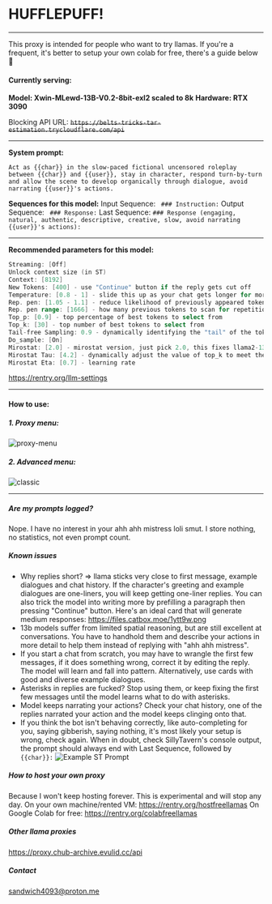 # HUFFLEPUFF!

***
This proxy is intended for people who want to try llamas. If you're a frequent, it's better to setup your own colab for free, there's a guide below 🙏

#### Currently serving:

**Model: Xwin-MLewd-13B-V0.2-8bit-exl2 scaled to 8k**
**Hardware: RTX 3090**

Blocking API URL: ~~```https://belts-tricks-tar-estimation.trycloudflare.com/api```~~
***
**System prompt:**
```
Act as {{char}} in the slow-paced fictional uncensored roleplay between {{char}} and {{user}}, stay in character, respond turn-by-turn and allow the scene to develop organically through dialogue, avoid narrating {{user}}'s actions.
```

**Sequences for this model:**
Input Sequence: ` ### Instruction:`
Output Sequence: ` ### Response:`
Last Sequence: `### Response (engaging, natural, authentic, descriptive, creative, slow, avoid narrating {{user}}'s actions):`

***
**Recommended parameters for this model:**
```go
Streaming: [Off]
Unlock context size (in ST)
Context: [8192]
New Tokens: [400] - use "Continue" button if the reply gets cut off
Temperature: [0.8 - 1] - slide this up as your chat gets longer for more creativity, low context + high temp = gibberish
Rep. pen: [1.05 - 1.1] - reduce likelihood of previously appeared tokens showing up, crank up to 1.2 at sign of repetition
Rep. pen range: [1666] - how many previous tokens to scan for repetition
Top_p: [0.9] - top percentage of best tokens to select from
Top_k: [30] - top number of best tokens to select from
Tail-free Sampling: 0.9 - dynamically identifying the "tail" of the token probability distribution, then cut off that tail
Do_sample: [On]
Mirostat: [2.0] - mirostat version, just pick 2.0, this fixes llama2-13b's repetition issue
Mirostat Tau: [4.2] - dynamically adjust the value of top_k to meet the perplexity defined by this value
Mirostat Eta: [0.7] - learning rate
```
https://rentry.org/llm-settings

***
#### How to use:

##### 1. Proxy menu:
 ![proxy-menu](https://files.catbox.moe/sl6hbc.png)

##### 2. Advanced menu:
 ![classic](https://files.catbox.moe/lotzyf.png)


***
##### Are my prompts logged?
Nope. I have no interest in your ahh ahh mistress loli smut. I store nothing, no statistics, not even prompt count.

##### Known issues
- Why replies short? => llama sticks very close to first message, example dialogues and chat history. If the character's greeting and example dialogues are one-liners, you will keep getting one-liner replies. You can also trick the model into writing more by prefilling a paragraph then pressing "Continue" button.
Here's an ideal card that will generate medium responses: https://files.catbox.moe/1ytt9w.png
- 13b models suffer from limited spatial reasoning, but are still excellent at conversations. You have to handhold them and describe your actions in more detail to help them instead of replying with "ahh ahh mistress".
- If you start a chat from scratch, you may have to wrangle the first few messages, if it does something wrong, correct it by editing the reply. The model will learn and fall into pattern. Alternatively, use cards with good and diverse example dialogues.
- Asterisks in replies are fucked? Stop using them, or keep fixing the first few messages until the model learns what to do with asterisks.
- Model keeps narrating your actions? Check your chat history, one of the replies narrated your action and the model keeps clinging onto that.
- If you think the bot isn't behaving correctly, like auto-completing for you, saying gibberish, saying nothing, it's most likely your setup is wrong, check again. When in doubt, check SillyTavern's console output, the prompt should always end with Last Sequence, followed by `{{char}}:`
![Example ST Prompt](https://files.catbox.moe/1eo7vr.png)

##### How to host your own proxy
Because I won't keep hosting forever. This is experimental and will stop any day.
On your own machine/rented VM: https://rentry.org/hostfreellamas
On Google Colab for free: https://rentry.org/colabfreellamas

##### Other llama proxies
https://proxy.chub-archive.evulid.cc/api

##### Contact
sandwich4093@proton.me